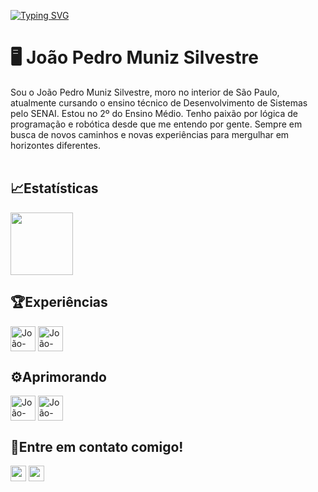 [![Typing SVG](https://readme-typing-svg.demolab.com/?lines=Bem+Vindo(a)+ao+meu+perfil!&color=e54bc1&size=25&pause=1200&center=false&vCenter=false&ramdom=false)](https://git.io/typing-svg)

# 🖥️ João Pedro Muniz Silvestre

<div>
    Sou o João Pedro Muniz Silvestre, moro no interior de São Paulo, atualmente cursando o ensino técnico de Desenvolvimento de Sistemas pelo SENAI. Estou no 2º do Ensino Médio. Tenho paixão por lógica de programação e robótica desde que me entendo por gente. Sempre em busca de novos caminhos e novas experiências para mergulhar em horizontes diferentes.
</div>
<br>

## 📈Estatísticas
<div>
  <a href="https://github.com/joaomnz23">
    <img height="100cm" src="https://github-readme-stats.vercel.app/api/top-langs/?username=joaomnz23&layout=compact&langs_count-16&theme=jolly"/>
  </a>
</div>

## 🏆Experiências
<div>
  <img align="center" alt="João-Python" height="40" src="https://cdn.jsdelivr.net/gh/devicons/devicon@latest/icons/python/python-original.svg"/>
    <img align="center" alt="João-Arduino" height="40" src="https://cdn.jsdelivr.net/gh/devicons/devicon@latest/icons/arduino/arduino-original-wordmark.svg"/>          
</div>

## ⚙️Aprimorando
<div>
    <img align="center" alt="João-Java" height="40" src="https://cdn.jsdelivr.net/gh/devicons/devicon@latest/icons/java/java-original.svg"/>
    <img align="center" alt="João-AndroidStudio" height="40" src="https://cdn.jsdelivr.net/gh/devicons/devicon@latest/icons/androidstudio/androidstudio-original.svg"/>
</div>

## 📨Entre em contato comigo!
<div>
  <a href="https://instagram.com/joao.mnz_" target="=_blank"><img height="25" src="https://img.shields.io/badge/Instagram-E4405F?style=for-the-badge&logo=instagram&logoColor=white" target="_blank"></a>
  <a href="mailto:jmunizsilvestre@gmail.com" target="=_blank"><img height="25" src="https://img.shields.io/badge/Gmail-D14836?style=for-the-badge&logo=gmail&logoColor=white" target="_blank"></a>
</div>
